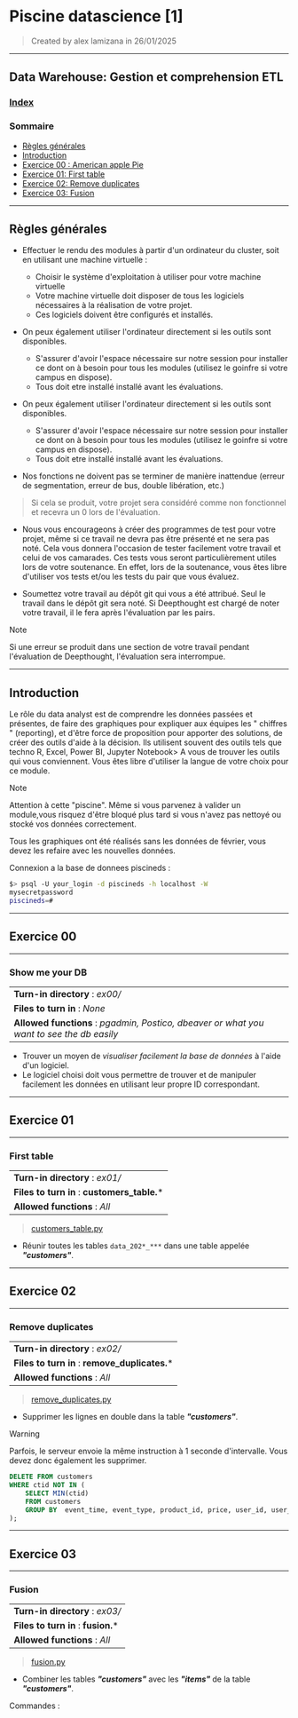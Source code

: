 # Piscine datascience [1]

> Created by alex lamizana in 26/01/2025
----------------------------------------------------------------------------

## Data Warehouse: Gestion et comprehension ETL

### [Index](/README.md)

### Sommaire

- [Règles générales](#règles-générales)
- [Introduction](#introduction)
- [Exercice 00 : American apple Pie](#exercice-00)
- [Exercice 01: First table](#exercice-01)
- [Exercice 02: Remove duplicates](#exercice-02)
- [Exercice 03: Fusion](#exercice-03)

----------------------------------------------------------------------------

## Règles générales

- Effectuer le rendu des modules à partir d'un ordinateur du cluster, soit en utilisant une machine virtuelle :
  - Choisir le système d'exploitation à utiliser pour votre machine virtuelle
  - Votre machine virtuelle doit disposer de tous les logiciels nécessaires à la réalisation de votre projet.
  - Ces logiciels doivent être configurés et installés.

- On peux également utiliser l'ordinateur directement si les outils sont disponibles.
  - S'assurer d'avoir l'espace nécessaire sur notre session pour installer ce dont on à besoin pour tous les modules (utilisez le goinfre si votre campus en dispose).
  - Tous doit etre installé installé avant les évaluations.

- On peux également utiliser l'ordinateur directement si les outils sont disponibles.
  - S'assurer d'avoir l'espace nécessaire sur notre session pour installer ce dont on à besoin pour tous les modules (utilisez le goinfre si votre campus en dispose).
  - Tous doit etre installé installé avant les évaluations.

- Nos fonctions ne doivent pas se terminer de manière inattendue (erreur de segmentation, erreur de bus, double libération, etc.)

> Si cela se produit, votre projet sera considéré comme non fonctionnel et recevra un 0 lors de l'évaluation.

- Nous vous encourageons à créer des programmes de test pour votre projet, même si ce travail ne devra pas être présenté et ne sera pas noté.
Cela vous donnera l'occasion de tester facilement votre travail et celui de vos camarades.
Ces tests vous seront particulièrement utiles lors de votre soutenance.
En effet, lors de la soutenance, vous êtes libre d'utiliser vos tests
et/ou les tests du pair que vous évaluez.

- Soumettez votre travail au dépôt git qui vous a été attribué. Seul le travail dans le dépôt git sera noté. Si Deepthought est chargé de noter votre travail, il le fera
après l'évaluation par les pairs.

> [!NOTE]
> Si une erreur se produit dans une section de votre travail
> pendant l'évaluation de Deepthought, l'évaluation sera interrompue.

----------------------------------------------------------------------------

## Introduction

Le rôle du data analyst est de comprendre les données passées et présentes, de faire des graphiques pour expliquer aux équipes les " chiffres " (reporting), et d'être force de proposition pour apporter des solutions, de créer des outils d'aide à la décision.
Ils utilisent souvent des outils tels que techno R, Excel, Power BI, Jupyter Notebook>
A vous de trouver les outils qui vous conviennent. Vous êtes libre d'utiliser la langue de votre choix pour ce module.

> [!NOTE]
> Attention à cette "piscine". Même si vous parvenez à valider un module,vous risquez d'être bloqué plus tard si vous n'avez pas nettoyé ou stocké vos données correctement.

Tous les graphiques ont été réalisés sans les données de février, vous devez les refaire avec les nouvelles données.

Connexion a la base de donnees piscineds :

```bash
$> psql -U your_login -d piscineds -h localhost -W
mysecretpassword
piscineds=#
```

----------------------------------------------------------------------------

## Exercice 00



----------------------------------------------------------------------------

### Show me your DB

|                                   |
| :-------------------------------- |
| **Turn-in directory** :  *ex00/*  |
| **Files to turn in**  :  *None*   |
| **Allowed functions** :  *pgadmin, Postico, dbeaver or what you want to see the db easily*    |

- Trouver un moyen de *visualiser facilement la base de données* à l'aide d'un logiciel.
- Le logiciel choisi doit vous permettre de trouver et de manipuler facilement les données en utilisant leur propre ID correspondant.

----------------------------------------------------------------------------

## Exercice 01

----------------------------------------------------------------------------

### First table

|                                                   |
| :------------------------------------------------ |
| **Turn-in directory** :  *ex01/*                  |
| **Files to turn in**  :  **customers_table.***    |
| **Allowed functions** :  *All*                    |

> [customers_table.py](/data_warehouse/ex01/customers_table.py)

- Réunir toutes les tables `data_202*_***` dans une table appelée ***"customers"***.

----------------------------------------------------------------------------

## Exercice 02

----------------------------------------------------------------------------

### Remove duplicates

|                                                     |
| :------------------------------------------------   |
| **Turn-in directory** :  *ex02/*                    |
| **Files to turn in**  :  **remove_duplicates.***    |
| **Allowed functions** :  *All*                      |

> [remove_duplicates.py](/data_warehouse/ex02/remove_duplicates.py)

- Supprimer les lignes en double dans la table ***"customers"***.

> [!WARNING]
> Parfois, le serveur envoie la même instruction à 1 seconde d'intervalle.
> Vous devez donc également les supprimer.

```sql
DELETE FROM customers
WHERE ctid NOT IN (
    SELECT MIN(ctid)
    FROM customers
    GROUP BY  event_time, event_type, product_id, price, user_id, user_session
);
```

----------------------------------------------------------------------------

## Exercice 03

----------------------------------------------------------------------------

### Fusion

|                                                     |
| :------------------------------------------------   |
| **Turn-in directory** :  *ex03/*                    |
| **Files to turn in**  :  **fusion.***               |
| **Allowed functions** :  *All*                      |

> [fusion.py](/data_warehouse/ex03/fusion.py)

- Combiner les tables ***"customers"*** avec les ***"items"*** de la table ***"customers"***.

Commandes :